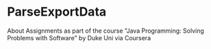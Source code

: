 # ParseExportData
About Assignments as part of the course "Java Programming: Solving Problems with Software" by Duke Uni via Coursera
